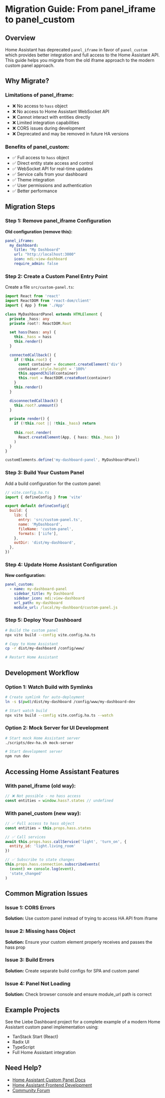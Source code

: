# Migration Guide: From panel_iframe to panel_custom

## Overview

Home Assistant has deprecated `panel_iframe` in favor of `panel_custom` which provides better integration and full access to the Home Assistant API. This guide helps you migrate from the old iframe approach to the modern custom panel approach.

## Why Migrate?

### Limitations of panel_iframe:
- ❌ No access to `hass` object
- ❌ No access to Home Assistant WebSocket API
- ❌ Cannot interact with entities directly
- ❌ Limited integration capabilities
- ❌ CORS issues during development
- ❌ Deprecated and may be removed in future HA versions

### Benefits of panel_custom:
- ✅ Full access to `hass` object
- ✅ Direct entity state access and control
- ✅ WebSocket API for real-time updates
- ✅ Service calls from your dashboard
- ✅ Theme integration
- ✅ User permissions and authentication
- ✅ Better performance

## Migration Steps

### Step 1: Remove panel_iframe Configuration

**Old configuration (remove this):**
```yaml
panel_iframe:
  my_dashboard:
    title: "My Dashboard"
    url: "http://localhost:3000"
    icon: mdi:view-dashboard
    require_admin: false
```

### Step 2: Create a Custom Panel Entry Point

Create a file `src/custom-panel.ts`:

```typescript
import React from 'react'
import ReactDOM from 'react-dom/client'
import { App } from './App'

class MyDashboardPanel extends HTMLElement {
  private _hass: any
  private root?: ReactDOM.Root

  set hass(hass: any) {
    this._hass = hass
    this.render()
  }

  connectedCallback() {
    if (!this.root) {
      const container = document.createElement('div')
      container.style.height = '100%'
      this.appendChild(container)
      this.root = ReactDOM.createRoot(container)
    }
    this.render()
  }

  disconnectedCallback() {
    this.root?.unmount()
  }

  private render() {
    if (!this.root || !this._hass) return
    
    this.root.render(
      React.createElement(App, { hass: this._hass })
    )
  }
}

customElements.define('my-dashboard-panel', MyDashboardPanel)
```

### Step 3: Build Your Custom Panel

Add a build configuration for the custom panel:

```javascript
// vite.config.ha.ts
import { defineConfig } from 'vite'

export default defineConfig({
  build: {
    lib: {
      entry: 'src/custom-panel.ts',
      name: 'MyDashboard',
      fileName: 'custom-panel',
      formats: ['iife'],
    },
    outDir: 'dist/my-dashboard',
  },
})
```

### Step 4: Update Home Assistant Configuration

**New configuration:**
```yaml
panel_custom:
  - name: my-dashboard-panel
    sidebar_title: My Dashboard
    sidebar_icon: mdi:view-dashboard
    url_path: my-dashboard
    module_url: /local/my-dashboard/custom-panel.js
```

### Step 5: Deploy Your Dashboard

```bash
# Build the custom panel
npx vite build --config vite.config.ha.ts

# Copy to Home Assistant
cp -r dist/my-dashboard /config/www/

# Restart Home Assistant
```

## Development Workflow

### Option 1: Watch Build with Symlinks

```bash
# Create symlink for auto-deployment
ln -s $(pwd)/dist/my-dashboard /config/www/my-dashboard-dev

# Start watch build
npx vite build --config vite.config.ha.ts --watch
```

### Option 2: Mock Server for UI Development

```bash
# Start mock Home Assistant server
./scripts/dev-ha.sh mock-server

# Start development server
npm run dev
```

## Accessing Home Assistant Features

### With panel_iframe (old way):
```javascript
// ❌ Not possible - no hass access
const entities = window.hass?.states // undefined
```

### With panel_custom (new way):
```javascript
// ✅ Full access to hass object
const entities = this.props.hass.states

// ✅ Call services
await this.props.hass.callService('light', 'turn_on', {
  entity_id: 'light.living_room'
})

// ✅ Subscribe to state changes
this.props.hass.connection.subscribeEvents(
  (event) => console.log(event),
  'state_changed'
)
```

## Common Migration Issues

### Issue 1: CORS Errors
**Solution:** Use custom panel instead of trying to access HA API from iframe

### Issue 2: Missing hass Object
**Solution:** Ensure your custom element properly receives and passes the hass prop

### Issue 3: Build Errors
**Solution:** Create separate build configs for SPA and custom panel

### Issue 4: Panel Not Loading
**Solution:** Check browser console and ensure module_url path is correct

## Example Projects

See the Liebe Dashboard project for a complete example of a modern Home Assistant custom panel implementation using:
- TanStack Start (React)
- Radix UI
- TypeScript
- Full Home Assistant integration

## Need Help?

- [Home Assistant Custom Panel Docs](https://developers.home-assistant.io/docs/frontend/custom-ui/creating-custom-panels/)
- [Home Assistant Frontend Development](https://developers.home-assistant.io/docs/frontend/)
- [Community Forum](https://community.home-assistant.io/)
